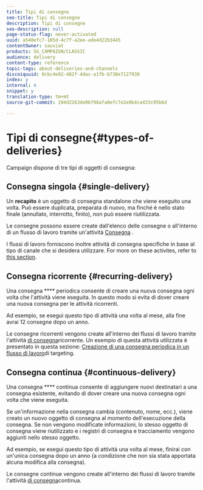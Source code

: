 ```yaml
---
title: Tipi di consegne
seo-title: Tipi di consegne
description: Tipi di consegne
seo-description: null
page-status-flag: never-activated
uuid: a540efc7-105d-4c7f-a2ee-ade4d22b3445
contentOwner: sauviat
products: SG_CAMPAIGN/CLASSIC
audience: delivery
content-type: reference
topic-tags: about-deliveries-and-channels
discoiquuid: 0cbc4e92-482f-4dac-a1fb-b738e7127938
index: y
internal: n
snippet: y
translation-type: tm+mt
source-git-commit: 194d2263de0bf98afa0efc7e2e0b4ca433c95b6d

---
```



# Tipi di consegne{#types-of-deliveries}

Campaign dispone di tre tipi di oggetti di consegna:

## Consegna singola {#single-delivery}

Un **recapito** è un oggetto di consegna standalone che viene eseguito una volta. Può essere duplicata, preparata di nuovo, ma finché è nello stato finale (annullato, interrotto, finito), non può essere riutilizzata.

Le consegne possono essere create dall&#39;elenco delle consegne o all&#39;interno di un flusso di lavoro tramite un&#39;attività [Consegna](../../workflow/using/delivery.md) .

I flussi di lavoro forniscono inoltre attività di consegna specifiche in base al tipo di canale che si desidera utilizzare. For more on these activites, refer to [this section](../../workflow/using/cross-channel-deliveries.md).

## Consegna ricorrente {#recurring-delivery}

Una consegna **** periodica consente di creare una nuova consegna ogni volta che l&#39;attività viene eseguita. In questo modo si evita di dover creare una nuova consegna per le attività ricorrenti.

Ad esempio, se esegui questo tipo di attività una volta al mese, alla fine avrai 12 consegne dopo un anno.

Le consegne ricorrenti vengono create all&#39;interno dei flussi di lavoro tramite l&#39;attività [di consegna](../../workflow/using/recurring-delivery.md)ricorrente. Un esempio di questa attività utilizzata è presentato in questa sezione: [Creazione di una consegna periodica in un flusso di lavoro](../../campaign/using/setting-up-marketing-campaigns.md#creating-a-recurring-delivery-in-a-targeting-workflow)di targeting.

## Consegna continua {#continuous-delivery}

Una consegna **** continua consente di aggiungere nuovi destinatari a una consegna esistente, evitando di dover creare una nuova consegna ogni volta che viene eseguita.

Se un&#39;informazione nella consegna cambia (contenuto, nome, ecc.), viene creato un nuovo oggetto di consegna al momento dell&#39;esecuzione della consegna. Se non vengono modificate informazioni, lo stesso oggetto di consegna viene riutilizzato e i registri di consegna e tracciamento vengono aggiunti nello stesso oggetto.

Ad esempio, se esegui questo tipo di attività una volta al mese, finirai con un&#39;unica consegna dopo un anno (a condizione che non sia stata apportata alcuna modifica alla consegna).

Le consegne continue vengono create all&#39;interno dei flussi di lavoro tramite l&#39;attività [di consegna](../../workflow/using/continuous-delivery.md)continua.

